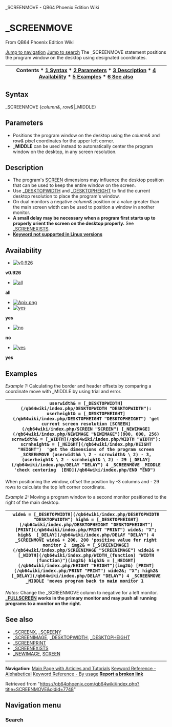 


\_SCREENMOVE - QB64 Phoenix Edition Wiki








# \_SCREENMOVE



From QB64 Phoenix Edition Wiki



[Jump to navigation](#mw-head)
[Jump to search](#searchInput)
The \_SCREENMOVE statement positions the program window on the desktop using designated coordinates.


  






| Contents * [1 Syntax](#Syntax) * [2 Parameters](#Parameters) * [3 Description](#Description) * [4 Availability](#Availability) * [5 Examples](#Examples) * [6 See also](#See_also) |
| --- |


## Syntax


\_SCREENMOVE {*column&*, *row&*|\_MIDDLE}
  




## Parameters


* Positions the program window on the desktop using the *column&* and *row&* pixel coordinates for the upper left corner.
* **\_MIDDLE** can be used instead to automatically center the program window on the desktop, in any screen resolution.


  




## Description


* The program's [SCREEN](/qb64wiki/index.php/SCREEN "SCREEN") dimensions may influence the desktop position that can be used to keep the entire window on the screen.
* Use [\_DESKTOPWIDTH](/qb64wiki/index.php/DESKTOPWIDTH "DESKTOPWIDTH") and [\_DESKTOPHEIGHT](/qb64wiki/index.php/DESKTOPHEIGHT "DESKTOPHEIGHT") to find the current desktop resolution to place the program's window.
* On dual monitors a negative *column&* position or a value greater than the main screen width can be used to position a window in another monitor.
* **A small delay may be necessary when a program first starts up to properly orient the screen on the desktop properly.** See [\_SCREENEXISTS](/qb64wiki/index.php/SCREENEXISTS "SCREENEXISTS").
* **[Keyword not supported in Linux versions](/qb64wiki/index.php/Keywords_currently_not_supported_by_QB64#Keywords_not_supported_in_Linux_or_macOS_versions "Keywords currently not supported by QB64")**


  




## Availability


* [![v0.926](/qb64wiki/images/9/91/Qb64.png)](/qb64wiki/index.php/File:Qb64.png "v0.926")

**v0.926**
* [![all](/qb64wiki/images/0/07/Qbpe.png)](/qb64wiki/index.php/File:Qbpe.png "all")

**all**
* [![Apix.png](/qb64wiki/images/5/5f/Apix.png)](/qb64wiki/index.php/File:Apix.png)
* [![yes](/qb64wiki/images/2/29/Win.png)](/qb64wiki/index.php/File:Win.png "yes")

**yes**
* [![no](/qb64wiki/images/7/7a/Lnx.png)](/qb64wiki/index.php/File:Lnx.png "no")

**no**
* [![yes](/qb64wiki/images/2/22/Osx.png)](/qb64wiki/index.php/File:Osx.png "yes")

**yes**


  




## Examples


*Example 1:* Calculating the border and header offsets by comparing a coordinate move with \_MIDDLE by using trial and error.





| ``` userwidth& = [_DESKTOPWIDTH](/qb64wiki/index.php/DESKTOPWIDTH "DESKTOPWIDTH"): userheight& = [_DESKTOPHEIGHT](/qb64wiki/index.php/DESKTOPHEIGHT "DESKTOPHEIGHT") 'get current screen resolution [SCREEN](/qb64wiki/index.php/SCREEN "SCREEN") [_NEWIMAGE](/qb64wiki/index.php/NEWIMAGE "NEWIMAGE")(800, 600, 256) scrnwidth& = [_WIDTH](/qb64wiki/index.php/WIDTH "WIDTH"): scrnheight& = [_HEIGHT](/qb64wiki/index.php/HEIGHT "HEIGHT")  'get the dimensions of the program screen  _SCREENMOVE (userwidth& \ 2 - scrnwidth& \ 2) - 3, (userheight& \ 2 - scrnheight& \ 2) - 29 [_DELAY](/qb64wiki/index.php/DELAY "DELAY") 4 _SCREENMOVE _MIDDLE  'check centering  [END](/qb64wiki/index.php/END "END")  ``` |
| --- |


When positioning the window, offset the position by -3 columns and - 29 rows to calculate the top left corner coordinate.
  

*Example 2:* Moving a program window to a second monitor positioned to the right of the main desktop.





| ``` wide& = [_DESKTOPWIDTH](/qb64wiki/index.php/DESKTOPWIDTH "DESKTOPWIDTH") high& = [_DESKTOPHEIGHT](/qb64wiki/index.php/DESKTOPHEIGHT "DESKTOPHEIGHT")  [PRINT](/qb64wiki/index.php/PRINT "PRINT") wide&; "X"; high&  [_DELAY](/qb64wiki/index.php/DELAY "DELAY") 4 _SCREENMOVE wide& + 200, 200 'positive value for right monitor 2  img2& = [_SCREENIMAGE](/qb64wiki/index.php/SCREENIMAGE "SCREENIMAGE") wide2& = [_WIDTH](/qb64wiki/index.php/WIDTH_(function) "WIDTH (function)")(img2&) high2& = [_HEIGHT](/qb64wiki/index.php/HEIGHT "HEIGHT")(img2&) [PRINT](/qb64wiki/index.php/PRINT "PRINT") wide2&; "X"; high2& [_DELAY](/qb64wiki/index.php/DELAY "DELAY") 4 _SCREENMOVE _MIDDLE 'moves program back to main monitor 1  ``` |
| --- |


*Notes:* Change the \_SCREENMOVE column to negative for a left monitor.
**[\_FULLSCREEN](/qb64wiki/index.php/FULLSCREEN "FULLSCREEN") works in the primary monitor and may push all running programs to a monitor on the right.**
  




## See also


* [\_SCREENX](/qb64wiki/index.php/SCREENX "SCREENX"), [\_SCREENY](/qb64wiki/index.php/SCREENY "SCREENY")
* [\_SCREENIMAGE](/qb64wiki/index.php/SCREENIMAGE "SCREENIMAGE"), [\_DESKTOPWIDTH](/qb64wiki/index.php/DESKTOPWIDTH "DESKTOPWIDTH"), [\_DESKTOPHEIGHT](/qb64wiki/index.php/DESKTOPHEIGHT "DESKTOPHEIGHT")
* [\_SCREENPRINT](/qb64wiki/index.php/SCREENPRINT "SCREENPRINT")
* [\_SCREENEXISTS](/qb64wiki/index.php/SCREENEXISTS "SCREENEXISTS")
* [\_NEWIMAGE](/qb64wiki/index.php/NEWIMAGE "NEWIMAGE"), [SCREEN](/qb64wiki/index.php/SCREEN "SCREEN")


  






---


**Navigation:**
[Main Page with Articles and Tutorials](/qb64wiki/index.php/Main_Page "Main Page")
[Keyword Reference - Alphabetical](/qb64wiki/index.php/Keyword_Reference_-_Alphabetical "Keyword Reference - Alphabetical")
[Keyword Reference - By usage](/qb64wiki/index.php/Keyword_Reference_-_By_usage "Keyword Reference - By usage")
**[Report a broken link](https://qb64phoenix.com/forum/showthread.php?tid=2800)**  





Retrieved from "<https://qb64phoenix.com/qb64wiki/index.php?title=SCREENMOVE&oldid=7748>"




## Navigation menu








### Search





















